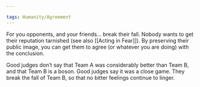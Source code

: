 ```yaml
---

tags: Humanity/Agreement 
---
```


For you opponents, and your friends… break their fall. Nobody wants to get their reputation tarnished (see also [[Acting in Fear]]). By preserving their public image, you can get them to agree (or whatever you are doing) with the conclusion.

Good judges don’t say that Team A was considerably better than Team B, and that Team B is a boson. Good judges say it was a close game. They break the fall of Team B, so that no bitter feelings continue to linger.